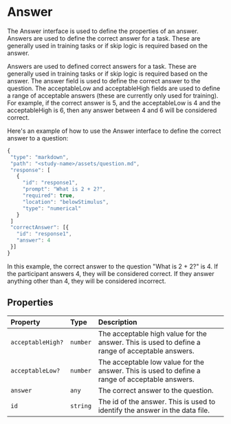 # Answer

The Answer interface is used to define the properties of an answer. Answers are used to define the correct answer for a task. These are generally used in training tasks or if skip logic is required based on the answer.

Answers are used to defined correct answers for a task. These are generally used in training tasks or if skip logic is required based on the answer. The answer field is used to define the correct answer to the question. The acceptableLow and acceptableHigh fields are used to define a range of acceptable answers (these are currently only used for training). For example, if the correct answer is 5, and the acceptableLow is 4 and the acceptableHigh is 6, then any answer between 4 and 6 will be considered correct.

Here's an example of how to use the Answer interface to define the correct answer to a question:

```js
{
 "type": "markdown",
 "path": "<study-name>/assets/question.md",
 "response": [
   {
     "id": "response1",
     "prompt": "What is 2 + 2?",
     "required": true,
     "location": "belowStimulus",
     "type": "numerical"
   }
 ]
 "correctAnswer": [{
   "id": "response1",
   "answer": 4
 }]
}
```

In this example, the correct answer to the question "What is 2 + 2?" is 4. If the participant answers 4, they will be considered correct. If they answer anything other than 4, they will be considered incorrect.

## Properties

| Property | Type | Description |
| :------ | :------ | :------ |
| `acceptableHigh?` | `number` | The acceptable high value for the answer. This is used to define a range of acceptable answers. |
| `acceptableLow?` | `number` | The acceptable low value for the answer. This is used to define a range of acceptable answers. |
| `answer` | `any` | The correct answer to the question. |
| `id` | `string` | The id of the answer. This is used to identify the answer in the data file. |

